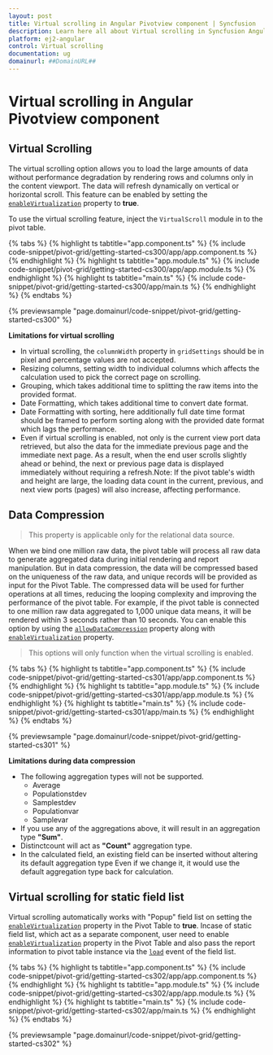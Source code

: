 ```yaml
---
layout: post
title: Virtual scrolling in Angular Pivotview component | Syncfusion
description: Learn here all about Virtual scrolling in Syncfusion Angular Pivotview component of Syncfusion Essential JS 2 and more.
platform: ej2-angular
control: Virtual scrolling 
documentation: ug
domainurl: ##DomainURL##
---
```


<!-- markdownlint-disable MD036 -->

# Virtual scrolling in Angular Pivotview component

## Virtual Scrolling

The virtual scrolling option allows you to load the large amounts of data without performance degradation by rendering rows and columns only in the content viewport. The data will refresh dynamically on vertical or horizontal scroll. This feature can be enabled by setting the [`enableVirtualization`](https://ej2.syncfusion.com/angular/documentation/api/pivotview/#enablevirtualization) property to **true**.

To use the virtual scrolling feature, inject the `VirtualScroll` module in to the pivot table.

{% tabs %}
{% highlight ts tabtitle="app.component.ts" %}
{% include code-snippet/pivot-grid/getting-started-cs300/app/app.component.ts %}
{% endhighlight %}
{% highlight ts tabtitle="app.module.ts" %}
{% include code-snippet/pivot-grid/getting-started-cs300/app/app.module.ts %}
{% endhighlight %}
{% highlight ts tabtitle="main.ts" %}
{% include code-snippet/pivot-grid/getting-started-cs300/app/main.ts %}
{% endhighlight %}
{% endtabs %}
  
{% previewsample "page.domainurl/code-snippet/pivot-grid/getting-started-cs300" %}

**Limitations for virtual scrolling**

* In virtual scrolling, the `columnWidth` property in `gridSettings` should be in pixel and percentage values are not accepted.
* Resizing columns, setting width to individual columns which affects the calculation used to pick the correct page on scrolling.
* Grouping, which takes additional time to splitting the raw items into the provided format.
* Date Formatting, which takes additional time to convert date format.
* Date Formatting with sorting, here additionally full date time format should be framed to perform sorting along with the provided date format which lags the performance.
* Even if virtual scrolling is enabled, not only is the current view port data retrieved, but also the data for the immediate previous page and the immediate next page. As a result, when the end user scrolls slightly ahead or behind, the next or previous page data is displayed immediately without requiring a refresh.Note: If the pivot table's width and height are large, the loading data count in the current, previous, and next view ports (pages) will also increase, affecting performance.

## Data Compression

> This property is applicable only for the relational data source.

When we bind one million raw data, the pivot table will process all raw data to generate aggregated data during initial rendering and report manipulation. But in data compression, the data will be compressed based on the uniqueness of the raw data, and unique records will be provided as input for the Pivot Table. The compressed data will be used for further operations at all times, reducing the looping complexity and improving the performance of the pivot table. For example, if the pivot table  is connected to one million raw data aggregated to 1,000 unique data means, it will be rendered within 3 seconds rather than 10 seconds. You can enable this option by using the [`allowDataCompression`](https://ej2.syncfusion.com/angular/documentation/api/pivotview/#allowdatacompression) property along with [`enableVirtualization`](https://ej2.syncfusion.com/angular/documentation/api/pivotview/#enablevirtualization) property.

> This options will only function when the virtual scrolling is enabled.

{% tabs %}
{% highlight ts tabtitle="app.component.ts" %}
{% include code-snippet/pivot-grid/getting-started-cs301/app/app.component.ts %}
{% endhighlight %}
{% highlight ts tabtitle="app.module.ts" %}
{% include code-snippet/pivot-grid/getting-started-cs301/app/app.module.ts %}
{% endhighlight %}
{% highlight ts tabtitle="main.ts" %}
{% include code-snippet/pivot-grid/getting-started-cs301/app/main.ts %}
{% endhighlight %}
{% endtabs %}
  
{% previewsample "page.domainurl/code-snippet/pivot-grid/getting-started-cs301" %}

**Limitations during data compression**

* The following aggregation types will not be supported.
    * Average
    * Populationstdev
    * Samplestdev
    * Populationvar
    * Samplevar
* If you use any of the aggregations above, it will result in an aggregation type **"Sum"**.
* Distinctcount will act as **"Count"** aggregation type.
* In the calculated field, an existing field can be inserted without altering its default aggregation type Even if we change it, it would use the default aggregation type back for calculation.

## Virtual scrolling for static field list

Virtual scrolling automatically works with "Popup" field list on setting the [`enableVirtualization`](https://ej2.syncfusion.com/angular/documentation/api/pivotview/#enablevirtualization) property in the Pivot Table to **true**. Incase of static field list, which act as a separate component, user need to enable [`enableVirtualization`](https://ej2.syncfusion.com/angular/documentation/api/pivotview/#enablevirtualization) property in the Pivot Table and also pass the report information to pivot table instance via the [`load`](https://ej2.syncfusion.com/angular/documentation/api/pivotview#load) event of the field list.

{% tabs %}
{% highlight ts tabtitle="app.component.ts" %}
{% include code-snippet/pivot-grid/getting-started-cs302/app/app.component.ts %}
{% endhighlight %}
{% highlight ts tabtitle="app.module.ts" %}
{% include code-snippet/pivot-grid/getting-started-cs302/app/app.module.ts %}
{% endhighlight %}
{% highlight ts tabtitle="main.ts" %}
{% include code-snippet/pivot-grid/getting-started-cs302/app/main.ts %}
{% endhighlight %}
{% endtabs %}
  
{% previewsample "page.domainurl/code-snippet/pivot-grid/getting-started-cs302" %}